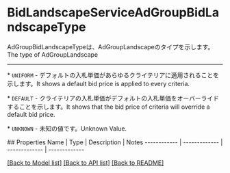 # BidLandscapeServiceAdGroupBidLandscapeType

<div lang=\"ja\">AdGroupBidLandscapeTypeは、AdGroupLandscapeのタイプを示します。</div> <div lang=\"en\">The type of AdGroupLandscape</div> <hr> <p>* <code>UNIFORM</code> - <span lang=\"ja\">デフォルトの入札単価があらゆるクライテリアに適用されることを示します。</span><span lang=\"en\">It shows a default bid price is applied to every criteria.</span></p> <p>* <code>DEFAULT</code> - <span lang=\"ja\">クライテリアの入札単価がデフォルトの入札単価をオーバーライドすることを示します。</span><span lang=\"en\">It shows that the bid price of criteria will override a default bid price.</span></p> <p>* <code>UNKNOWN</code> - <span lang=\"ja\">未知の値です。</span><span lang=\"en\">Unknown Value.</span></p> 
## Properties
Name | Type | Description | Notes
------------ | ------------- | ------------- | -------------

[[Back to Model list]](../README.md#documentation-for-models) [[Back to API list]](../README.md#documentation-for-api-endpoints) [[Back to README]](../README.md)


